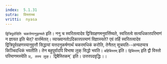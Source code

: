 ```yaml
---
index:  5.1.31
sutra:  विस्ताच्च
vritti:  nyasa
---
```


`द्वित्रिपूर्वादिति चकारेणानुकृष्यते` इति। ननु च स्वरितत्वादेव द्वित्रिग्रहणमनुवर्त्तिष्यते, स्वरितत्वे सत्यधिकारपरिमाणं न ज्ञायत इति चेत्? वार्त्तमेतत्। व्याख्यानतोऽदिकारपरमाणं विज्ञास्यते? एवं तर्हि स्वरितत्वादेव द्वित्रिपूर्वग्रहणस्यानुवृत्तौ सिद्धायां यत्तदनुकर्षणार्थं चकरमधिकं करोति, तेनैतत् सूचयति--अन्यदप्यत्र किञ्चिदधिकं भवतीति। तेन बहुपूर्वादपि विभाषा लुक् सिद्धो भवति। `बहिबिस्तम्` इति। `द्विबिस्तम्` इति द्वौ विस्तो परिमाणमस्येति `ञ्, तस्य लुक्। `द्विबैस्तिकम्` इति। उत्तरपदवृद्धिः।।

